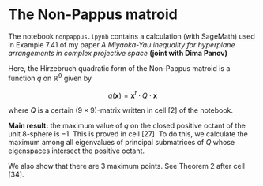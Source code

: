 # The Non-Pappus matroid

The notebook `nonpappus.ipynb` contains a calculation (with SageMath) used in Example 7.41 of my paper *A Miyaoka-Yau inequality for hyperplane arrangements in complex projective space* **(joint with Dima Panov)**

Here, the Hirzebruch quadratic form of the Non-Pappus matroid is a function $q$ on $\mathbb{R}^9$ given by
```math
q(\mathbf{x}) = \mathbf{x}^t \cdot Q \cdot \mathbf{x}
```
where $Q$ is a certain $(9 \times 9)$-matrix written in cell [2] of the notebook.

**Main result:** the maximum value of $q$ on the closed positive octant of the unit $8$-sphere is $-1$. This is proved in cell [27].
To do this, we calculate the maximum among all eigenvalues of principal submatrices of $Q$ whose eigenspaces intersect the positive octant.

We also show that there are $3$ maximum points. See Theorem 2 after cell [34].
